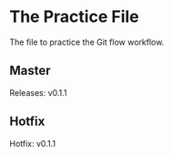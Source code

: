 # The Practice File
The file to practice the Git flow workflow.

## Master
Releases: v0.1.1

## Hotfix
Hotfix: v0.1.1
